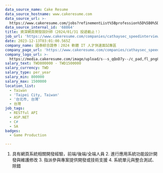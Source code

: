 ```yaml
---
data_source_name: Cake Resume
data_source_hostname: www.cakeresume.com
data_source_url: >-
  https://www.cakeresume.com/jobs?refinementList%5Bprofession%5D%5B0%5D=game-production&range%5Bsalary_range%5D%5Bmin%5D=100000
data_source_internal_id: '68864'
title: 資深網頁開發設計師（2024/01/31 投遞截止！）
job_url: 'https://www.cakeresume.com/companies/cathaysec_speedinterview_2024/jobs/fd0b76'
date: 2023-12-13T03:01:00.565Z
company_name: 國泰綜合證券｜2024 軟體 IT 人才快速面試專區
company_page_url: 'https://www.cakeresume.com/companies/cathaysec_speedinterview_2024'
company_logo_url: >-
  https://media.cakeresume.com/image/upload/s--s_qQoD7y--/c_pad,fl_png8,h_200,w_200/v1701313179/ugjvw0ludon1q1s5yvpw.png
salary_text: TWD800000 - TWD1500000
salary_currency: TWD
salary_type: per_year
salary_min: 800000
salary_max: 1500000
location_list:
  - Taiwan
  - 'Taipei City, Taiwan'
  - '台北市, 台灣'
  - 台灣
job_tags:
  - RESTful API
  - ASP.NET
  - C#
  - SA
badges:
  - Game Production

---
```


1. 具有網頁系統相關開發經驗，前端/後端/全端人員 2. 進行應用系統功能設計開發與維護修改 3. 指派參與專案提供開發或技術支援 4. 系統單元與整合測試、除錯